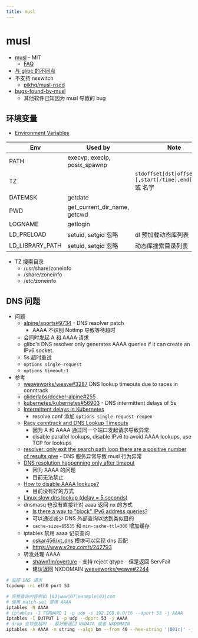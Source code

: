 ```yaml
---
title: musl
---
```


# musl

- [musl](https://musl.libc.org/) - MIT
  - [FAQ](https://www.musl-libc.org/faq.html)
- [与 glibc 的不同点](https://wiki.musl-libc.org/functional-differences-from-glibc.html)
- 不支持 nsswitch
  - [pikhq/musl-nscd](https://github.com/pikhq/musl-nscd)
- [bugs-found-by-musl](https://wiki.musl-libc.org/bugs-found-by-musl.html)
  - 其他软件已知因为 musl 导致的 bug

## 环境变量

- [Environment Variables](https://wiki.musl-libc.org/environment-variables.html)

| Env             | Used by                      | Note                                                      |
| --------------- | ---------------------------- | --------------------------------------------------------- |
| PATH            | execvp, execlp, posix_spawnp |
| TZ              |                              | `stdoffset[dst[offset][,start[/time],end[/time]]` 或 名字 |
| DATEMSK         | getdate                      |
| PWD             | get_current_dir_name, getcwd |
| LOGNAME         | getlogin                     |
| LD_PRELOAD      | setuid, setgid 忽略          | dl 预加载动态库列表                                       |
| LD_LIBRARY_PATH | setuid, setgid 忽略          | 动态库搜索目录列表                                        |

- TZ 搜索目录
  - /usr/share/zoneinfo
  - /share/zoneinfo
  - /etc/zoneinfo

## DNS 问题

- 问题
  - [alpine/aports#9734](https://gitlab.alpinelinux.org/alpine/aports/issues/9734) - DNS resolver patch
    - AAAA 不识别 NotImp 导致等待超时
  - 会同时发起 A 和 AAAA 请求
  - glibc's DNS resolver only generates AAAA queries if it can create an IPv6 socket.
  - 5s 超时重试
  - `options single-request`
  - `options timeout:1`
- 参考
  - [weaveworks/weave#3287](https://github.com/weaveworks/weave/issues/3287) DNS lookup timeouts due to races in conntrack
  - [gliderlabs/docker-alpine#255](https://github.com/gliderlabs/docker-alpine/issues/255)
  - [kubernetes/kubernetes#56903](https://github.com/kubernetes/kubernetes/issues/56903#issuecomment-462252499) - DNS intermittent delays of 5s
  - [Intermittent delays in Kubernetes](https://medium.com/techmindtickle/e9de8239e2fa)
    - resolve.conf 添加 `options single-request-reopen`
  - [Racy conntrack and DNS Lookup Timeouts](https://dzone.com/articles/racy-conntrack-and-dns-lookup-timeouts)
    - 因为 A 和 AAAA 通过同一个端口发起请求导致异常
    - disable parallel lookups, disable IPv6 to avoid AAAA lookups, use TCP for lookups
  - [resolver: only exit the search path loop there are a positive number of results give](https://www.openwall.com/lists/musl/2018/03/30/4) - DNS 服务异常导致 musl 行为异常
  - [DNS resolution happenning only after timeout](https://www.openwall.com/lists/musl/2017/10/04/6)
    - 因为 AAAA 的问题
    - 目前无法禁止
  - [How to disable AAAA lookups?](https://serverfault.com/questions/632665)
    - 目前没有好的方式
  - [Linux slow dns lookup (delay = 5 seconds)](https://www.math.tamu.edu/~comech/tools/linux-slow-dns-lookup/)
  - dnsmasq 也没有直接针对 aaaa 返回 nx 的方式
    - [Is there a way to "block" IPv6 address queries?](http://lists.thekelleys.org.uk/pipermail/dnsmasq-discuss/2005q2/000229.html)
    - 可以通过减少 DNS 外部查询以达到类似目的
    - `cache-size=65535` 和 `min-cache-ttl=300` 增加缓存
  - iptables 禁用 aaaa 记录查询
    - [oskar456/xt_dns](https://github.com/oskar456/xt_dns) 模块可以实现 dns 匹配
    - https://www.v2ex.com/t/242793
  - 转发处理 AAAA
    - [shawn1m/overture](https://github.com/shawn1m/overture) - 支持 reject qtype - 但是返回 ServFail
    - 建议返回 NXDOMAIN [weaveworks/weave#2244](https://github.com/weaveworks/weave/issues/2244)

```bash
# 监控 DNS 请求
tcpdump -ni eth0 port 53

# 完整查询内容例如 |03|www|07|example|03|com
# 使用 match-set 禁用 AAAA
iptables -N AAAA
# iptables -I FORWARD 1 -p udp -s 192.168.0.0/16 --dport 53 -j AAAA
iptables -I OUTPUT 1 -p udp --dport 53 -j AAAA
# drop 会导致超时 - 最好是返回 NXDATA 或者 NXDOMAIN
iptables -A AAAA -m string --algo bm --from 40 --hex-string '|001c|' -j DROP
```
